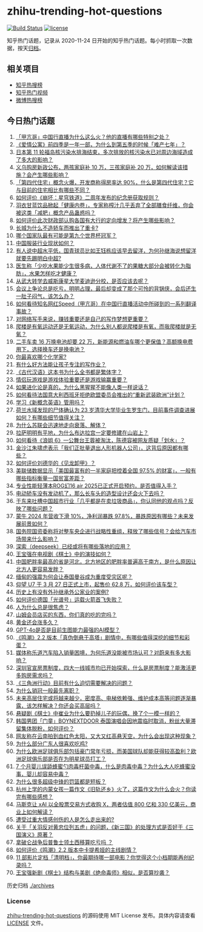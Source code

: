 # zhihu-trending-hot-questions

[![Build Status](https://github.com/justjavac/zhihu-trending-hot-questions/workflows/ci/badge.svg?branch=master)](https://github.com/justjavac/zhihu-trending-hot-questions/actions)
[![license](https://img.shields.io/github/license/justjavac/zhihu-trending-hot-questions)](https://github.com/justjavac/zhihu-trending-hot-questions/blob/master/LICENSE)

知乎热门话题，记录从 2020-11-24
日开始的知乎热门话题。每小时抓取一次数据，按天[归档](./archives)。

## 相关项目

- [知乎热搜榜](https://github.com/justjavac/zhihu-trending-top-search)
- [知乎热门视频](https://github.com/justjavac/zhihu-trending-hot-video)
- [微博热搜榜](https://github.com/justjavac/weibo-trending-hot-search)

## 今日热门话题

<!-- BEGIN -->
<!-- 最后更新时间 Mon Mar 31 2025 11:02:47 GMT+0800 (China Standard Time) -->

1. [「甲亢哥」中国行直播为什么这么火？他的直播有哪些特别之处？](https://www.zhihu.com/question/1889262102717358600)
1. [《爱情公寓》前四季是一年一部，为什么到第五季的时候「难产七年」？](https://www.zhihu.com/question/573412793)
1. [日本第 11 轮福岛核污染水排海结束，多次排放的核污染水已对周边海域造成了多大的影响？](https://www.zhihu.com/question/1889766850449074000)
1. [义乌购房新政公布，两孩家庭补 10 万，三孩家庭补 20 万，如何解读该措施？会产生哪些影响？](https://www.zhihu.com/question/1888989427281417700)
1. [「第四代住宅」概念火爆，开发商称得房率达 90%，什么是第四代住宅？它与目前的住宅相比有哪些不同？](https://www.zhihu.com/question/1889946102846939100)
1. [如何评价《崩坏：星穹铁道》二周年发布的纪念册获取规则？](https://www.zhihu.com/question/1889662884390338800)
1. [羽衣甘蓝饮品掀起「健康内卷」，专家称榨汁几乎丢弃了全部膳食纤维，你会被这类「减肥」概念产品蛊惑吗？](https://www.zhihu.com/question/15754343665)
1. [如何评价此次财政部认购各国有大行的定向增发？将产生哪些影响？](https://www.zhihu.com/question/1889716077090559200)
1. [长城为什么不造轿车而推出了重卡?](https://www.zhihu.com/question/1888738951449265000)
1. [哪个国家队最有可能是第九个世界杯冠军？](https://www.zhihu.com/question/622947332)
1. [中国服装行业现状如何？](https://www.zhihu.com/question/65799221)
1. [有人说中超水平低，国青球员比如王钰栋应该早去留洋，为何孙继海说想留洋就要先踢明白中超?](https://www.zhihu.com/question/1889404259486901000)
1. [医生称「少吃水果能少生很多病，人体代谢不了的果糖大部分会被转化为脂肪」，水果怎样吃才健康？](https://www.zhihu.com/question/1889246779540726000)
1. [从武大转学去威斯康星大学麦迪逊分校，是否应该去呢？](https://www.zhihu.com/question/598396213)
1. [会议上争论总是吃亏，明明占理，最后却变成了那个可怜的背锅侠，会后还生一肚子闷气，该怎么办？](https://www.zhihu.com/question/1888876903370310000)
1. [如何看待知名网红Speed（甲亢哥）在中国行直播活动中所碰到的一系列翻译事故？](https://www.zhihu.com/question/1889151906678538800)
1. [对网络写手来说，赚钱重要还是自己的写作梦想更重要？](https://www.zhihu.com/question/15514185053)
1. [爬楼是有氧运动还是无氧运动，为什么别人都说爬楼是有氧，而我爬楼就是无氧？](https://www.zhihu.com/question/1887796190965391600)
1. [二手车卖 16 万换电池却要 22 万，新能源和燃油车哪个更保值？高额换电费用下，选择换车还是换电池？](https://www.zhihu.com/question/15739101027)
1. [你最喜欢哪个化学家?](https://www.zhihu.com/question/638338096)
1. [有什么好方法能让孩子专注的写作业？](https://www.zhihu.com/question/1888898157460558000)
1. [《古代汉语》这本书为什么全书都是繁体字？](https://www.zhihu.com/question/1888184914517682000)
1. [情侣玩游戏是游戏体验重要还是游戏输赢重要？](https://www.zhihu.com/question/435621282)
1. [如果进化论是真的，为什么黑猩猩不能像人类一样说话？](https://www.zhihu.com/question/628248373)
1. [如何看待法国意大利西班牙拒绝欧盟委员会推出的“重新武装欧洲”计划？](https://www.zhihu.com/question/1888825750532121300)
1. [学习《新概念英语》管用吗？](https://www.zhihu.com/question/321632002)
1. [荷兰水域发现的尸体确认为 23 岁清华大学毕业生罗生门，目前事件调查进展如何？有哪些细节值得关注？](https://www.zhihu.com/question/1889340664812131800)
1. [为什么苏联会迅速地走向衰落、解体？](https://www.zhihu.com/question/10755877653)
1. [拉萨明明有平地，为什么布达拉宫一定要修建在山岩上？](https://www.zhihu.com/question/780333510)
1. [如何看待《浪姐 6》一公舞台王蓉被淘汰，陈德容被网友质疑「划水」？](https://www.zhihu.com/question/1888997148630185200)
1. [金沙江朱啸虎表示「我们正批量退出人形机器人公司」，这背后原因都有哪些？](https://www.zhihu.com/question/1889331007041291000)
1. [如何评价刘德华的《见龙卸甲》？](https://www.zhihu.com/question/25398116)
1. [美联储数据显示「美国最富有的一半家庭把控着全国 97.5% 的财富」，一般有哪些指标衡量一国贫富差距？](https://www.zhihu.com/question/1888542984687022300)
1. [专业性能轻薄本ROG幻16 air 2025已正式开启预约，是否值得入手？](https://www.zhihu.com/question/1888908515629827300)
1. [电动轿车没有发动机了，那么长车头的造型设计还会火下去吗？](https://www.zhihu.com/question/662461961)
1. [于东来吐槽中国超市行业「几乎都是在卖垃圾商品」，你认同他的观点吗？反映了哪些问题？](https://www.zhihu.com/question/1889390951400699400)
1. [蒙牛 2024 年营收下滑 10%，净利润暴跌 97.8%，暴跌原因有哪些？未来发展前景如何？](https://www.zhihu.com/question/1888977977565479400)
1. [国务院国资委称将对整车央企进行战略性重组，释放了哪些信号？会给汽车市场带来什么影响？](https://www.zhihu.com/question/1889448017196705800)
1. [深索（deepseek）已经或将有哪些落地的应用？](https://www.zhihu.com/question/11502468866)
1. [王宝强在电视剧《棋士》中的演技如何？](https://www.zhihu.com/question/15721932184)
1. [中国肥胖率最高的省是河北，北方地区的肥胖率普遍高于南方，是什么原因让北方人更容易发胖？](https://www.zhihu.com/question/1889001779984824300)
1. [缅甸的强震为何会让泰国曼谷成为重度受灾区呢？](https://www.zhihu.com/question/1889429620408951800)
1. [仰望 U7 于 3 月 27 日正式上市，起售价 62.8 万，如何评价该车型？](https://www.zhihu.com/question/1888699890990818800)
1. [历史上有没有外孙继承外公家业的案例?](https://www.zhihu.com/question/15549460702)
1. [如何评价德国「光谱号」运载火箭首飞失败？](https://www.zhihu.com/question/1889750659986879700)
1. [人为什么总是很焦虑？](https://www.zhihu.com/question/7944454486)
1. [山姆会员店买的东西，你们真的吃的完吗？](https://www.zhihu.com/question/493148917)
1. [黄金还会涨多久？](https://www.zhihu.com/question/15339566033)
1. [GPT-4o是否是目前生图能力最强的AI模型？](https://www.zhihu.com/question/656589804)
1. [《鸣潮》2.2 版本「真伪倒悬于高塔」剧情中，有哪些值得深挖的细节和彩蛋？](https://www.zhihu.com/question/15750033965)
1. [媒体称乐道汽车陷入销量困境，为何乐道没能被市场认可？对蔚来有多大影响？](https://www.zhihu.com/question/13683616138)
1. [深圳官宣房票制度，四大一线城市均已开始探索，什么是房票制度？能激活更多购房需求吗？](https://www.zhihu.com/question/1888719532350207200)
1. [《三角洲行动》目前有什么迫切需要解决的问题？](https://www.zhihu.com/question/1886747112609395500)
1. [为什么销冠一般最先离职？](https://www.zhihu.com/question/11744499028)
1. [未来高层住宅或将越来越少，密度高、电梯依赖强、维护成本高等问题逐渐暴露，该怎样解决？你还会买高层吗？](https://www.zhihu.com/question/1889222967541590000)
1. [悬疑剧《棋士》中崔业为什么要扔掉儿子的玩偶，换了个一模一样的？](https://www.zhihu.com/question/15722109276)
1. [韩国男团「门童」BOYNEXTDOOR 泰国演唱会因地震临时取消，粉丝大量滞留集体脱粉，如何评价？](https://www.zhihu.com/question/1889119847876642000)
1. [网友称在云南拍到血红色太阳，又大又红高悬天空，为什么会出现这种现象？](https://www.zhihu.com/question/1889452301372057000)
1. [为什么部分广东人很喜欢吃鸡?](https://www.zhihu.com/question/371215941)
1. [为什么欧洲足球俱乐部包括豪门常年亏损，而美国球队却能获得较高盈利？欧洲足球俱乐部是否在为明星球员打工？](https://www.zhihu.com/question/6604152135)
1. [7 个月婴儿误舔蜂蜜勺肉毒杆菌中毒，什么是肉毒中毒？为什么大人吃蜂蜜没事，婴儿却容易中毒？](https://www.zhihu.com/question/15755244666)
1. [为什么很多超级中锋的罚篮都是短板？](https://www.zhihu.com/question/20634030)
1. [杭州上学的内蒙女孩一篇作文《旧轨还乡》火了，这篇作文为什么会火？你读完有哪些感想？](https://www.zhihu.com/question/1888612098172483300)
1. [马斯克让 xAI 以全股票交易方式收购 X，两者估值 800 亿和 330 亿美元，商业上如何解读？](https://www.zhihu.com/question/1889249785359348200)
1. [遭受过重大情感创伤的人是怎么走出来的?](https://www.zhihu.com/question/418722454)
1. [关于「关羽反对黄忠位列五虎」的问题，《新三国》的处理方式是否好于《三国演义》原著？](https://www.zhihu.com/question/14916802998)
1. [拿破仑战争后普鲁士领土西移算吃亏吗 ？](https://www.zhihu.com/question/621414025)
1. [如何评价《鸣潮》2.2 版本中卡提希娅的主线剧情？](https://www.zhihu.com/question/1888553119216035600)
1. [11 部影片定档「清明档」，你最期待哪一部电影？你觉得这个小档期能再创纪录吗？](https://www.zhihu.com/question/15654193174)
1. [王宝强新剧《棋士》结构与美剧《绝命毒师》相似，是否算抄袭？](https://www.zhihu.com/question/1888624416184854300)

<!-- END -->

历史归档 [./archives](./archives)

### License

[zhihu-trending-hot-questions](https://github.com/justjavac/zhihu-trending-hot-questions)
的源码使用 MIT License 发布。具体内容请查看 [LICENSE](./LICENSE) 文件。
